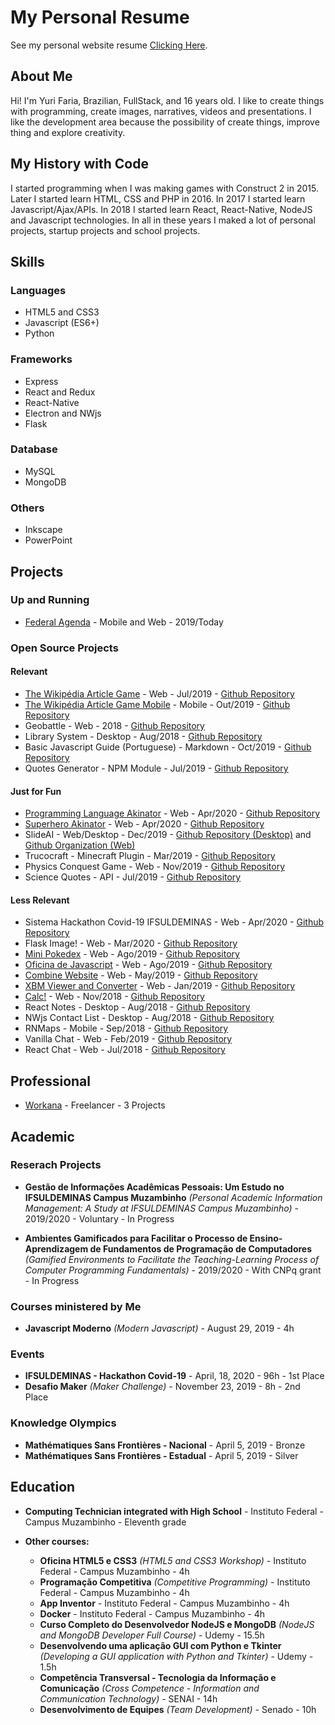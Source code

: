 # My Personal Resume
See my personal website resume <a href="https://windows87.github.io/">Clicking Here</a>.

## About Me
Hi! I'm Yuri Faria, Brazilian, FullStack, and 16 years old. I like to create things with programming, create images, narratives, videos and presentations. I like the development area because the possibility of create things, improve thing and explore creativity.

## My History with Code
I started programming when I was making games with Construct 2 in 2015. Later I started learn HTML, CSS and PHP in 2016. In 2017 I started learn Javascript/Ajax/APIs. In 2018 I started learn React, React-Native, NodeJS and Javascript technologies. In all in these years I maked a lot of personal projects, startup projects and school projects.

## Skills
### Languages
- HTML5 and CSS3
- Javascript (ES6+)
- Python

### Frameworks
- Express
- React and Redux
- React-Native
- Electron and NWjs
- Flask

### Database
- MySQL
- MongoDB

### Others
- Inkscape
- PowerPoint

## Projects
### Up and Running
- <a href="https://play.google.com/store/apps/details?id=com.federalagenda">Federal Agenda</a> - Mobile and Web - 2019/Today
### Open Source Projects
#### Relevant  
- <a href="https://windows87.github.io/the-wikipedia-article-game/">The Wikipédia Article Game</a> - Web - Jul/2019 - <a href="https://github.com/Windows87/the-wikipedia-article-game">Github Repository</a>
- <a href="https://play.google.com/store/apps/details?id=com.thewikipediaarticlegamemobile">The Wikipédia Article Game Mobile</a> - Mobile - Out/2019 - <a href="https://github.com/Windows87/the-wikipedia-article-game-mobile/">Github Repository</a>
- Geobattle - Web - 2018 - <a href="https://github.com/Windows87/geobattle/">Github Repository</a>
- Library System - Desktop - Aug/2018 - <a href="https://github.com/Windows87/biblioteca/">Github Repository</a>
- Basic Javascript Guide (Portuguese) - Markdown - Oct/2019 - <a href="https://github.com/Windows87/guia-basico-javascript">Github Repository</a>
- Quotes Generator - NPM Module - Jul/2019 - <a href="https://github.com/Windows87/quotes-photos-generator">Github Repository</a>

#### Just for Fun
- <a href="https://programming-language-akinator.herokuapp.com/">Programming Language Akinator</a> - Web - Apr/2020 - <a href="https://github.com/Windows87/programming-language-akinator">Github Repository</a>
- <a href="https://superhero-akinator.herokuapp.com/">Superhero Akinator</a> - Web - Apr/2020 - <a href="https://github.com/Windows87/superhero-akinator">Github Repository</a>
- SlideAI - Web/Desktop - Dec/2019 - <a href="https://github.com/LeoFC97/pptx-maker">Github Repository (Desktop)</a> and <a href="https://github.com/slideai">Github Organization (Web)</a>
- Trucocraft - Minecraft Plugin - Mar/2019 - <a href="https://github.com/Windows87/trucocraft">Github Repository</a>
- Physics Conquest Game - Web - Nov/2019 - <a href="https://github.com/Windows87/physics-conquest-game">Github Repository</a>
- Science Quotes - API - Jul/2019 - <a href="https://github.com/Windows87/science-quotes">Github Repository</a>

#### Less Relevant
- Sistema Hackathon Covid-19 IFSULDEMINAS - Web - Apr/2020 - <a href="https://github.com/Windows87/sistema-hackathon-covid19">Github Repository</a>
- Flask Image! - Web - Mar/2020 - <a href="https://github.com/Windows87/image-upload-flask">Github Repository</a>
- <a href="https://windows87.github.io/mini-pokedex/">Mini Pokedex</a> - Web - Ago/2019 - <a href="https://github.com/Windows87/mini-pokedex">Github Repository</a>
- <a href="https://windows87.github.io/seminfo-javascript-moderno/">Oficina de Javascript</a> - Web - Ago/2019 - <a href="https://github.com/Windows87/seminfo-javascript-moderno">Github Repository</a>
- <a href="https://windows87.github.io/combine-website/">Combine Website</a> - Web - May/2019 - <a href="https://github.com/Windows87/combine-website/">Github Repository</a>
- <a href="https://windows87.github.io/xbm-viewer-converter/">XBM Viewer and Converter</a> - Web - Jan/2019 - <a href="https://github.com/Windows87/xbm-viewer-converter/">Github Repository</a>
- <a href="https://windows87.github.io/calc/">Calc!</a> - Web - Nov/2018 - <a href="https://github.com/Windows87/calc">Github Repository</a>
- React Notes - Desktop - Aug/2018 - <a href="https://github.com/Windows87/react-notes/">Github Repository</a>
- NWjs Contact List - Desktop - Aug/2018 - <a href="https://github.com/Windows87/nwjs-contact-list/">Github Repository</a>
- RNMaps - Mobile - Sep/2018 - <a href="https://github.com/Windows87/RNMaps">Github Repository</a>
- Vanilla Chat - Web - Feb/2019 - <a href="https://github.com/Windows87/vanilla-chat/">Github Repository</a>
- React Chat - Web - Jul/2018 - <a href="https://github.com/Windows87/react-chat/">Github Repository</a>

## Professional
- <a href="https://www.workana.com/freelancer/2cb3c0575b8224b08adaad276bc68389">Workana</a> - Freelancer - 3 Projects

## Academic
### Reserach Projects

- **Gestão de Informações Acadêmicas Pessoais: Um Estudo no IFSULDEMINAS Campus Muzambinho** *(Personal Academic Information Management: A Study at IFSULDEMINAS Campus Muzambinho)* - 2019/2020 - Voluntary - In Progress

- **Ambientes Gamificados para Facilitar o Processo de Ensino-Aprendizagem de Fundamentos de Programação de Computadores** *(Gamified Environments to Facilitate the Teaching-Learning Process of Computer Programming Fundamentals)* - 2019/2020 - With CNPq grant - In Progress

### Courses ministered by Me
- **Javascript Moderno** *(Modern Javascript)* - August 29, 2019 - 4h

### Events
- **IFSULDEMINAS - Hackathon Covid-19** - April, 18, 2020 - 96h - 1st Place
- **Desafio Maker** *(Maker Challenge)* - November 23, 2019 - 8h - 2nd Place

### Knowledge Olympics
- **Mathématiques Sans Frontières - Nacional** - April 5, 2019 - Bronze
- **Mathématiques Sans Frontières - Estadual** - April 5, 2019 - Silver

## Education
- **Computing Technician integrated with High School** - Instituto Federal - Campus Muzambinho - Eleventh grade

- **Other courses:**
    - **Oficina HTML5 e CSS3** *(HTML5 and CSS3 Workshop)* - Instituto Federal - Campus Muzambinho - 4h
    - **Programação Competitiva** *(Competitive Programming)* - Instituto Federal - Campus Muzambinho - 4h
    - **App Inventor** - Instituto Federal - Campus Muzambinho - 4h
    - **Docker** - Instituto Federal - Campus Muzambinho - 4h
    - **Curso Completo do Desenvolvedor NodeJS e MongoDB** *(NodeJS and MongoDB Developer Full Course)* - Udemy - 15.5h
    - **Desenvolvendo uma aplicação GUI com Python e Tkinter** *(Developing a GUI application with Python and Tkinter)* - Udemy - 1.5h
    - **Competência Transversal - Tecnologia da Informação e Comunicação** *(Cross Competence - Information and Communication Technology)* - SENAI - 14h
    - **Desenvolvimento de Equipes** *(Team Development)* - Senado - 10h
